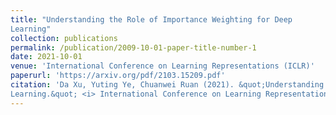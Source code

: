 ```yaml
---
title: "Understanding the Role of Importance Weighting for Deep
Learning"
collection: publications
permalink: /publication/2009-10-01-paper-title-number-1
date: 2021-10-01
venue: 'International Conference on Learning Representations (ICLR)'
paperurl: 'https://arxiv.org/pdf/2103.15209.pdf'
citation: 'Da Xu, Yuting Ye, Chuanwei Ruan (2021). &quot;Understanding the Role of Importance Weighting for Deep
Learning.&quot; <i> International Conference on Learning Representations (ICLR)</i>.'
---
```

